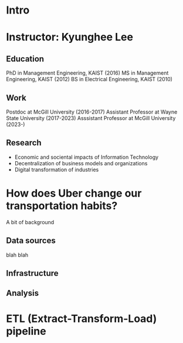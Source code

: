 # Intro
# Instructor: Kyunghee Lee

## Education
PhD in Management Engineering, KAIST (2016)
MS in Management Engineering, KAIST (2012)
BS in Electrical Engineering, KAIST (2010)

## Work
Postdoc at McGill University (2016-2017)
Assistant Professor at Wayne State University (2017-2023)
Asssistant Professor at McGill University (2023-)

## Research
- Economic and sociental impacts of Information Technology
- Decentralization of business models and organizations
- Digital transformation of industries
# How does Uber change our transportation habits?

A bit of background

## Data sources
blah blah

## Infrastructure

## Analysis



# ETL (Extract-Transform-Load) pipeline


